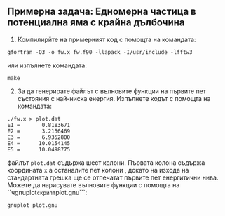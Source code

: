## Примерна задача: Едномерна частица в потенциална яма с крайна дълбочина

1. Компилирйте на примерният код с помощта на командата:

```
gfortran -O3 -o fw.x fw.f90 -llapack -I/usr/include -lfftw3
```

или изпълнете командата:

```
make
```

2. За да генерирате файлът с вълновите функции на първите пет състояния с най-ниска енергия. Изпълнете кодът с помощта на командата:

```
./fw.x > plot.dat
E1 =       0.8183671
E2 =       3.2156469
E3 =       6.9352800
E4 =      10.0154145
E5 =      10.0498775
```

файлът ```plot.dat``` съдържа шест колони. Първата колона съдържа координата ```x``` а останалите пет колони , докато на изхода на стандартната грешка ще се отпечатат първите пет енергитични нива. Можете да нарисувате вълновите функции с помощта на ``чgnuplot``` скрипт ```plot.gnu```:

```
gnuplot plot.gnu
```
